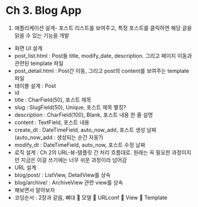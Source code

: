 # Ch 3. Blog App

1. 애플리케이션 설계-	포스트 리스트를 보여주고, 특정 포스트를 클릭하면 해당 글을 읽을 수 있는 기능을 개발
-	화면 UI 설계
 - post_list.html : Post들 title, modify_date, description. 그리고 페이지 이동과 관련된 template 파일
 - post_detail.html : Post간 이동, 그리고 post의 content를 보여주는 template 파일
-	테이블 설계 : Post
 - id
 - title : CharField(50), 포스트 제목
 - slug : SlugField(50), Unique, 포스트 제목 별칭?
 - description : CharField(100), Blank, 포스트 내용 한 줄 설명
 - content : TextField, 포스트 내용
 - create_dt : DateTimeField, auto_now_add, 포스트 생성 날짜 (auto_now_add : 생성되는 순간 자동?)
 - modify_dt : DateTimeField, auto_now, 포스트 수정 날짜
-	로직 설계 : Ch 2의 URL-뷰-템플릿 간 처리 흐름대로. 원래는 꼭 필요한 과정이지만 지금은 이걸 쓰기에는 너무 쉬운 과정이라 넘어감
-	URL 설계
 - blog/post/ : ListView, DetailView를 상속
 - blog/archive/ : ArchiveView 관련 view를 상속
 - 해보면서 알아보자
-	코딩순서 : 2장과 같음, 뼈대  모델  URLconf  View  Template
